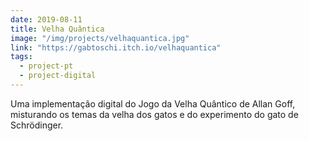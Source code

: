 ```yaml
---
date: 2019-08-11
title: Velha Quântica
image: "/img/projects/velhaquantica.jpg"
link: "https://gabtoschi.itch.io/velhaquantica"
tags:
  - project-pt
  - project-digital
---
```


Uma implementação digital do Jogo da Velha Quântico de Allan Goff, misturando os temas da velha dos gatos e do experimento do gato de Schrödinger.